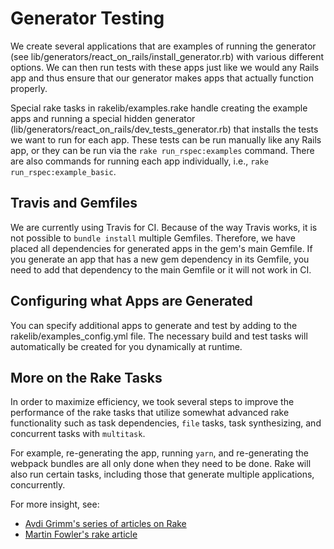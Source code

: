 # Generator Testing
We create several applications that are examples of running the generator (see lib/generators/react_on_rails/install_generator.rb) with various different options. We can then run tests with these apps just like we would any Rails app and thus ensure that our generator makes apps that actually function properly.

Special rake tasks in rakelib/examples.rake handle creating the example apps and running a special hidden generator (lib/generators/react_on_rails/dev_tests_generator.rb) that installs the tests we want to run for each app. These tests can be run manually like any Rails app, or they can be run via the `rake run_rspec:examples` command. There are also commands for running each app individually, i.e., `rake run_rspec:example_basic`.

## Travis and Gemfiles
We are currently using Travis for CI. Because of the way Travis works, it is not possible to `bundle install` multiple Gemfiles. Therefore, we have placed all dependencies for generated apps in the gem's main Gemfile. If you generate an app that has a new gem dependency in its Gemfile, you need to add that dependency to the main Gemfile or it will not work in CI.

## Configuring what Apps are Generated
You can specify additional apps to generate and test by adding to the rakelib/examples_config.yml file. The necessary build and test tasks will automatically be created for you dynamically at runtime.

## More on the Rake Tasks
In order to maximize efficiency, we took several steps to improve the performance of the rake tasks that utilize somewhat advanced rake functionality such as task dependencies, `file` tasks, task synthesizing, and concurrent tasks with `multitask`.

For example, re-generating the app, running `yarn`, and re-generating the webpack bundles are all only done when they need to be done. Rake will also run certain tasks, including those that generate multiple applications, concurrently. 

For more insight, see:

- [Avdi Grimm's series of articles on Rake](http://devblog.avdi.org/2014/04/30/learn-advanced-rake-in-7-episodes/)
- [Martin Fowler's rake article](http://martinfowler.com/articles/rake.html)
